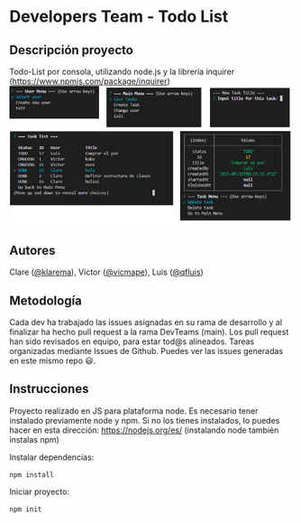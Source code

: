 # Developers Team - Todo List
## Descripción proyecto
Todo-List por consola, utilizando node.js y la librería inquirer (https://www.npmjs.com/package/inquirer)
![Image text](screens.png)
## Autores
Clare ([@klarema](https://github.com/klarema)), Victor ([@vicmape](https://github.com/vicmape)), Luis ([@qfluis](https://github.com/qfluis))
## Metodología
Cada dev ha trabajado las issues asignadas en su rama de desarrollo y al finalizar ha hecho pull request a la rama DevTeams (main). Los pull request han sido revisados en equipo, para estar tod@s alineados.
Tareas organizadas mediante Issues de Github. Puedes ver las issues generadas en este mismo repo 😃.
## Instrucciones
Proyecto realizado en JS para plataforma node. Es necesario tener instalado previamente node y npm. Si no los tienes instalados, lo puedes hacer en esta dirección: https://nodejs.org/es/ (instalando node también instalas npm)

Instalar dependencias:
```
npm install
```
Iniciar proyecto:
```
npm init
```
